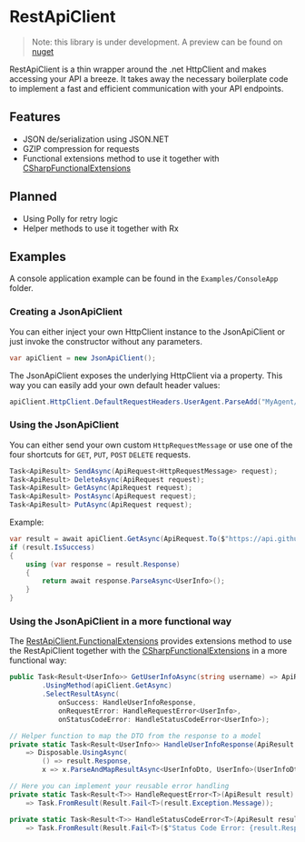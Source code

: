 # RestApiClient

> Note: this library is under development. A preview can be found on [nuget](https://www.nuget.org/packages/RestApiClient.Json/)

RestApiClient is a thin wrapper around the .net HttpClient and makes accessing your API a breeze. It takes away the necessary boilerplate code to implement a fast and efficient communication with your API endpoints.

## Features
* JSON de/serialization using JSON.NET
* GZIP compression for requests
* Functional extensions method to use it together with [CSharpFunctionalExtensions](https://github.com/vkhorikov/CSharpFunctionalExtensions)

## Planned
* Using Polly for retry logic
* Helper methods to use it together with Rx

## Examples
A console application example can be found in the `Examples/ConsoleApp` folder.

### Creating a JsonApiClient
You can either inject your own HttpClient instance to the JsonApiClient or just invoke the constructor without any parameters.

```csharp
var apiClient = new JsonApiClient();
```

The JsonApiClient exposes the underlying HttpClient via a property. This way you can easily add your own default header values:
```csharp
apiClient.HttpClient.DefaultRequestHeaders.UserAgent.ParseAdd("MyAgent/1.0");
```

### Using the JsonApiClient
You can either send your own custom `HttpRequestMessage` or use one of the four shortcuts for `GET`, `PUT`, `POST` `DELETE` requests. 
```csharp
Task<ApiResult> SendAsync(ApiRequest<HttpRequestMessage> request);
Task<ApiResult> DeleteAsync(ApiRequest request);
Task<ApiResult> GetAsync(ApiRequest request);
Task<ApiResult> PostAsync(ApiRequest request);
Task<ApiResult> PutAsync(ApiRequest request);
```

Example:
```csharp
var result = await apiClient.GetAsync(ApiRequest.To($"https://api.github.com/users/{username}"));
if (result.IsSuccess)
{
    using (var response = result.Response)
    {
        return await response.ParseAsync<UserInfo>();
    }
}
```

### Using the JsonApiClient in a more functional way
The [RestApiClient.FunctionalExtensions](https://www.nuget.org/packages/RestApiClient.FunctionalExtensions/) provides extensions method to use the RestApiClient together  with the [CSharpFunctionalExtensions](https://github.com/vkhorikov/CSharpFunctionalExtensions) in a more functional way:

```csharp
public Task<Result<UserInfo>> GetUserInfoAsync(string username) => ApiRequest.To($"https://api.github.com/users/{username}")
        .UsingMethod(apiClient.GetAsync)
        .SelectResultAsync(
            onSuccess: HandleUserInfoResponse,
            onRequestError: HandleRequestError<UserInfo>,
            onStatusCodeError: HandleStatusCodeError<UserInfo>);

// Helper function to map the DTO from the response to a model
private static Task<Result<UserInfo>> HandleUserInfoResponse(ApiResult result)
    => Disposable.UsingAsync(
        () => result.Response,
        x => x.ParseAndMapResultAsync<UserInfoDto, UserInfo>(UserInfoDto.MapToModel));

// Here you can implement your reusable error handling
private static Task<Result<T>> HandleRequestError<T>(ApiResult result)
    => Task.FromResult(Result.Fail<T>(result.Exception.Message));

private static Task<Result<T>> HandleStatusCodeError<T>(ApiResult result)
    => Task.FromResult(Result.Fail<T>($"Status Code Error: {result.Response.StatusCode}"));
```
